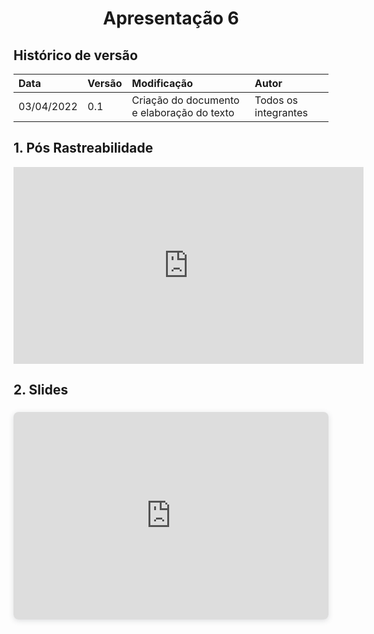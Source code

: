 # <center> Apresentação 6

## Histórico de versão<br>

|    Data    | Versão |                Modificação                |       Autor        |
| :-------- | :---- | :--------------------------------------- | :---------------- |
| 03/04/2022 |  0.1   | Criação do documento e elaboração do texto |  Todos os integrantes  |




## 1. Pós Rastreabilidade

<center>

<iframe width="560" height="315" src="https://www.youtube.com/embed/5XEJlS8HBTI" title="YouTube video player" frameborder="0" allow="accelerometer; autoplay; clipboard-write; encrypted-media; gyroscope; picture-in-picture" allowfullscreen></iframe>

</center>


## 2. Slides

<div style="position: relative; width: 100%; height: 0; padding-top: 56.2500%;
 padding-bottom: 48px; box-shadow: 0 2px 8px 0 rgba(63,69,81,0.16); margin-top: 1.6em; margin-bottom: 0.9em; overflow: hidden;
 border-radius: 8px; will-change: transform;">
  <iframe loading="lazy" style="position: absolute; width: 100%; height: 100%; top: 0; left: 0; border: none; padding: 0;margin: 0;"
    src="https:&#x2F;&#x2F;www.canva.com&#x2F;design&#x2F;DAE83S5bNAo&#x2F;view?embed" allowfullscreen="allowfullscreen" allow="fullscreen">
  </iframe>
</div>



